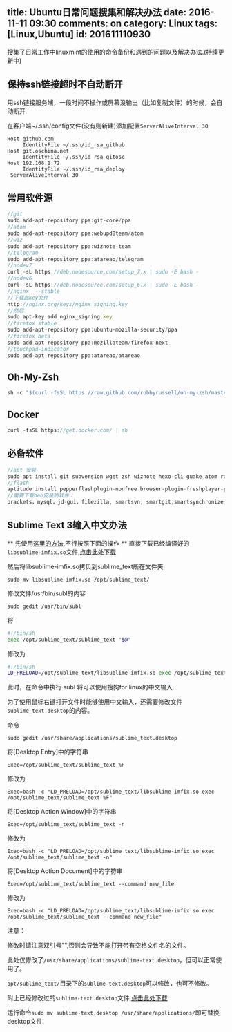 title: Ubuntu日常问题搜集和解决办法
date: 2016-11-11 09:30
comments: on
category: Linux
tags: [Linux,Ubuntu]
id: 201611110930
---

搜集了日常工作中linuxmint的使用的命令备份和遇到的问题以及解决办法.(持续更新中)
<!-- more -->

## 保持ssh链接超时不自动断开

用ssh链接服务端，一段时间不操作或屏幕没输出（比如复制文件）的时候，会自动断开.

在客户端~/.ssh/config文件(没有则新建)添加配置`ServerAliveInterval 30`

```
Host github.com
     IdentityFile ~/.ssh/id_rsa_github
Host git.oschina.net
     IdentityFile ~/.ssh/id_rsa_gitosc
Host 192.168.1.72
     IdentityFile ~/.ssh/id_rsa_deploy
 ServerAliveInterval 30
```

## 常用软件源

```js
//git
sudo add-apt-repository ppa:git-core/ppa
//atom
sudo add-apt-repository ppa:webupd8team/atom
//wiz
sudo add-apt-repository ppa:wiznote-team
//telegram
sudo add-apt-repository ppa:atareao/telegram
//nodev7
curl -sL https://deb.nodesource.com/setup_7.x | sudo -E bash -
//nodev6
curl -sL https://deb.nodesource.com/setup_6.x | sudo -E bash -
//nginx  --stable
//下载此key文件
http://nginx.org/keys/nginx_signing.key
//然后
sudo apt-key add nginx_signing.key
//firefox stable
sudo add-apt-repository ppa:ubuntu-mozilla-security/ppa
//firefox beta
sudo add-apt-repository ppa:mozillateam/firefox-next
//touchpad-indicator
sudo add-apt-repository ppa:atareao/atareao

```

## Oh-My-Zsh
```js
sh -c "$(curl -fsSL https://raw.github.com/robbyrussell/oh-my-zsh/master/tools/install.sh)"
```

## Docker
```js
curl -fsSL https://get.docker.com/ | sh
```

## 必备软件

```js
//apt 安装
sudo apt install git subversion wget zsh wiznote hexo-cli guake atom rar unrar p7zip-full gshutdown
//flash
aptitude install pepperflashplugin-nonfree browser-plugin-freshplayer-pepperflash
//需要下载deb安装的软件：
brackets，mysql，jd-gui，filezilla, smartsvn, smartgit,smartsynchronize,DBeaver
```

## Sublime Text 3输入中文办法

** 先使用[这里的方法](https://github.com/lyfeyaj/sublime-text-imfix),不行按照下面的操作 **
直接下载已经编译好的 `libsublime-imfix.so`文件,[点击此处下载](http://lise-blog.oss-cn-shanghai.aliyuncs.com/libsublime-imfix.so)

然后将libsublime-imfix.so拷贝到sublime_text所在文件夹

`sudo mv libsublime-imfix.so /opt/sublime_text/`

修改文件/usr/bin/subl的内容

`sudo gedit /usr/bin/subl`

将
```sh
#!/bin/sh
exec /opt/sublime_text/sublime_text "$@"
```

修改为
```sh
#!/bin/sh
LD_PRELOAD=/opt/sublime_text/libsublime-imfix.so exec /opt/sublime_text/sublime_text "$@"
```

此时，在命令中执行 subl 将可以使用搜狗for linux的中文输入.

为了使用鼠标右键打开文件时能够使用中文输入，还需要修改文件`sublime_text.desktop`的内容。

命令

`sudo gedit /usr/share/applications/sublime_text.desktop`

将[Desktop Entry]中的字符串

`Exec=/opt/sublime_text/sublime_text %F`

修改为

`Exec=bash -c "LD_PRELOAD=/opt/sublime_text/libsublime-imfix.so exec /opt/sublime_text/sublime_text %F"`

将[Desktop Action Window]中的字符串

`Exec=/opt/sublime_text/sublime_text -n`

修改为

`Exec=bash -c "LD_PRELOAD=/opt/sublime_text/libsublime-imfix.so exec /opt/sublime_text/sublime_text -n"`

将[Desktop Action Document]中的字符串

`Exec=/opt/sublime_text/sublime_text --command new_file`

修改为

`Exec=bash -c "LD_PRELOAD=/opt/sublime_text/libsublime-imfix.so exec /opt/sublime_text/sublime_text --command new_file"`

注意：

修改时请注意双引号"",否则会导致不能打开带有空格文件名的文件。

此处仅修改了`/usr/share/applications/sublime-text.desktop`，但可以正常使用了。

`opt/sublime_text/`目录下的`sublime-text.desktop`可以修改，也可不修改。

附上已经修改过的`sublime-text.desktop`文件,[点击此处下载](http://lise-blog.oss-cn-shanghai.aliyuncs.com/sublime_text.desktop)

运行命令`sudo mv sublime-text.desktop /usr/share/applications/`即可替换desktop文件.
